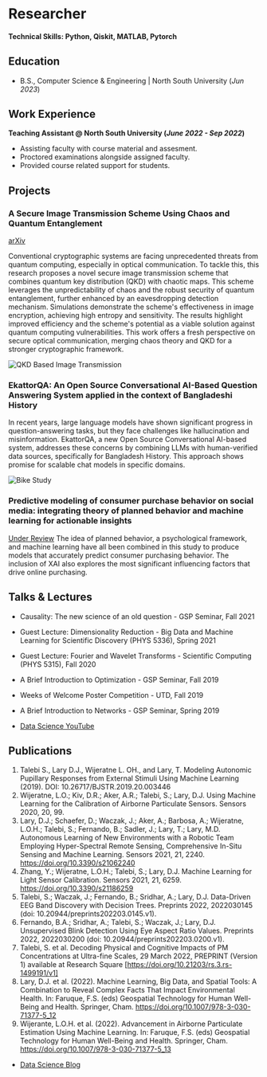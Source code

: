 
# Researcher

#### Technical Skills: Python, Qiskit, MATLAB, Pytorch

## Education 			        		
- B.S., Computer Science & Engineering | North South University (_Jun 2023_)

## Work Experience
**Teaching Assistant @ North South University (_June 2022 - Sep 2022_)**
- Assisting faculty with course material and assesment. 
- Proctored examinations alongside assigned faculty.
- Provided course related support for students.

## Projects
### A Secure Image Transmission Scheme Using Chaos and Quantum Entanglement
[arXiv](https://arxiv.org/abs/2311.18471)


Conventional cryptographic systems are facing unprecedented threats from quantum computing, especially in optical communication. To tackle this, this research proposes a novel secure image transmission scheme that combines quantum key distribution (QKD) with chaotic maps. This scheme leverages the unpredictability of chaos and the robust security of quantum entanglement, further enhanced by an eavesdropping detection mechanism. Simulations demonstrate the scheme's effectiveness in image encryption, achieving high entropy and sensitivity. The results highlight improved efficiency and the scheme's potential as a viable solution against quantum computing vulnerabilities. This work offers a fresh perspective on secure optical communication, merging chaos theory and QKD for a stronger cryptographic framework.

![QKD Based Image Transmission](/assets/img/sit.jpg)

### EkattorQA: An Open Source Conversational AI-Based Question Answering System applied in the context of Bangladeshi History
<!---
Publication
-->
In recent years, large language models have shown significant progress in question-answering tasks, but they face challenges like hallucination and misinformation. EkattorQA, a new Open Source Conversational AI-based system, addresses these concerns by combining LLMs with human-verified data sources, specifically for Bangladesh History. This approach shows promise for scalable chat models in specific domains.

![Bike Study](/assets/img/eqa.jpg)

### Predictive modeling of consumer purchase behavior on social media: integrating theory of planned behavior and machine learning for actionable insights
[Under Review](https://journals.plos.org/plosone/)
The idea of planned behavior, a psychological framework, and machine learning have all been combined in this study to produce models that accurately predict consumer purchasing behavior. The inclusion of XAI also explores the most significant influencing factors that drive online purchasing.

## Talks & Lectures
- Causality: The new science of an old question - GSP Seminar, Fall 2021
- Guest Lecture: Dimensionality Reduction - Big Data and Machine Learning for Scientific Discovery (PHYS 5336), Spring 2021
- Guest Lecture: Fourier and Wavelet Transforms - Scientific Computing (PHYS 5315), Fall 2020
- A Brief Introduction to Optimization - GSP Seminar, Fall 2019
- Weeks of Welcome Poster Competition - UTD, Fall 2019
- A Brief Introduction to Networks - GSP Seminar, Spring 2019

- [Data Science YouTube](https://www.youtube.com/channel/UCa9gErQ9AE5jT2DZLjXBIdA)

## Publications
1. Talebi S., Lary D.J., Wijeratne L. OH., and Lary, T. Modeling Autonomic Pupillary Responses from External Stimuli Using Machine Learning (2019). DOI: 10.26717/BJSTR.2019.20.003446
2. Wijeratne, L.O.; Kiv, D.R.; Aker, A.R.; Talebi, S.; Lary, D.J. Using Machine Learning for the Calibration of Airborne Particulate Sensors. Sensors 2020, 20, 99.
3. Lary, D.J.; Schaefer, D.; Waczak, J.; Aker, A.; Barbosa, A.; Wijeratne, L.O.H.; Talebi, S.; Fernando, B.; Sadler, J.; Lary, T.; Lary, M.D. Autonomous Learning of New Environments with a Robotic Team Employing Hyper-Spectral Remote Sensing, Comprehensive In-Situ Sensing and Machine Learning. Sensors 2021, 21, 2240. https://doi.org/10.3390/s21062240
4. Zhang, Y.; Wijeratne, L.O.H.; Talebi, S.; Lary, D.J. Machine Learning for Light Sensor Calibration. Sensors 2021, 21, 6259. https://doi.org/10.3390/s21186259
5. Talebi, S.; Waczak, J.; Fernando, B.; Sridhar, A.; Lary, D.J. Data-Driven EEG Band Discovery with Decision Trees. Preprints 2022, 2022030145 (doi: 10.20944/preprints202203.0145.v1).
6. Fernando, B.A.; Sridhar, A.; Talebi, S.; Waczak, J.; Lary, D.J. Unsupervised Blink Detection Using Eye Aspect Ratio Values. Preprints 2022, 2022030200 (doi: 10.20944/preprints202203.0200.v1).
7. Talebi, S. et al. Decoding Physical and Cognitive Impacts of PM Concentrations at Ultra-fine Scales, 29 March 2022, PREPRINT (Version 1) available at Research Square [https://doi.org/10.21203/rs.3.rs-1499191/v1]
8. Lary, D.J. et al. (2022). Machine Learning, Big Data, and Spatial Tools: A Combination to Reveal Complex Facts That Impact Environmental Health. In: Faruque, F.S. (eds) Geospatial Technology for Human Well-Being and Health. Springer, Cham. https://doi.org/10.1007/978-3-030-71377-5_12
9. Wijerante, L.O.H. et al. (2022). Advancement in Airborne Particulate Estimation Using Machine Learning. In: Faruque, F.S. (eds) Geospatial Technology for Human Well-Being and Health. Springer, Cham. https://doi.org/10.1007/978-3-030-71377-5_13

- [Data Science Blog](https://medium.com/@shawhin)


